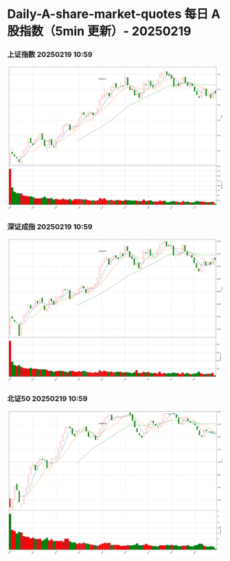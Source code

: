 
# Daily-A-share-market-quotes 每日 A 股指数（5min 更新）- 20250219

### 上证指数 20250219 10:59
![](./fig/2025/2/20250219-sh000001.png)

### 深证成指 20250219 10:59
![](./fig/2025/2/20250219-sz399001.png)

### 北证50 20250219 10:59
![](./fig/2025/2/20250219-bj899050.png)
